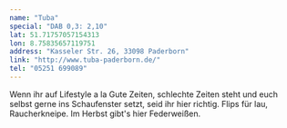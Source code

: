 ```yaml
---
name: "Tuba"
special: "DAB 0,3: 2,10"
lat: 51.71757057154313
lon: 8.75835657119751
address: "Kasseler Str. 26, 33098 Paderborn"
link: "http://www.tuba-paderborn.de/"
tel: "05251 699089"
---
```

Wenn ihr auf Lifestyle a la Gute Zeiten, schlechte Zeiten steht und euch selbst gerne ins Schaufenster setzt, seid ihr hier richtig. Flips für lau, Raucherkneipe. Im Herbst gibt's hier Federweißen.
